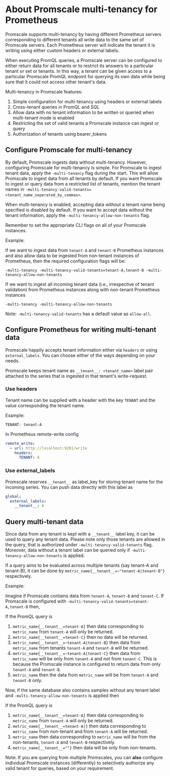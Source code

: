 # About Promscale multi-tenancy for Prometheus

Promscale supports multi-tenancy by having different Prometheus servers
corresponding to different tenants all write data to the same set of Promscale
servers. Each Prometheus server will indicate the tenant it is writing using
either custom headers or external labels.

When executing PromQL queries, a Promscale server can be configured to either
return data for all tenants or to restrict its answers to a particular tenant or set or tenants.
In this way, a tenant can be given access to a particular Promscale PromQL endpoint for
querying its own data while being sure that it could not access other tenant's data.

Multi-tenancy in Promscale features:
1. Simple configuration for multi-tenancy using headers or external labels
2. Cross-tenant queries in PromQL and SQL
3. Allow data with no tenant information to be written or queried when multi-tenant mode is enabled
4. Restricting the set of valid tenants a Promscale instance can ingest or query
5. Authorization of tenants using bearer_tokens

## Configure Promscale for multi-tenancy

By default, Promscale ingests data without multi-tenancy. However, configuring Promscale for multi-tenancy is simple.
For Promscale to ingest tenant data, apply the `-multi-tenancy` flag during the start. This will allow Promscale to
ingest data from all tenants by default. If you want Promscale to ingest or query data from a restricted list of tenants, mention the
tenant names in `-multi-tenancy-valid-tenants=<tenant_name_seperated_by_commas>`.

When multi-tenancy is enabled, accepting data without a tenant name being specified is disabled by default.
If you want to accept data without the tenant information, apply the `-multi-tenancy-allow-non-tenants` flag.

Remember to set the appropriate CLI flags on all of your Promscale instances.

Example:

If we want to ingest data from `tenant-A` and `tenant-B` Prometheus instances and also allow data to
be ingested from non-tenant instances of Prometheus, then the required configuration flags will be:

```shell
-multi-tenancy -multi-tenancy-valid-tenants=tenant-A,tenant-B -multi-tenancy-allow-non-tenants
```

If we want to ingest all incoming tenant data (i.e., irrespective of tenant validation) from
Prometheus instances along with non-tenant Prometheus instances

```shell
-multi-tenancy -multi-tenancy-allow-non-tenants
```

Note: `-multi-tenancy-valid-tenants` has a default value as `allow-all`.

## Configure Prometheus for writing multi-tenant data

Promscale happily accepts tenant information either via `headers` or using `external_labels`.
You can choose either of the ways depending on your needs.

Promscale keeps tenant name as `__tenant__: <tenant_name>` label pair attached to the series that is
ingested in that tenant's write-request.

### Use headers

Tenant name can be supplied with a header with the key `TENANT` and the value corresponding the tenant name.

Example:

`TENANT: tenant-A`

In Prometheus remote-write config

```yaml
remote_write:
  - url: http://localhost:9201/write
    headers:
      TENANT: A
```

### Use external_labels

Promscale reserves `__tenant__` as label_key for storing tenant name for the incoming series. You can
push data directly with this label as

```yaml
global:
  external_labels:
    __tenant__: A
```

## Query multi-tenant data

Since data from any tenant is kept with a `__tenant__` label key, it can be used to query any tenant data.
Please note only those tenants are allowed in the query, that is authorized under `-multi-tenancy-valid-tenants`
flag. Moreover, data without a tenant label can be queried only if `-multi-tenancy-allow-non-tenants` is applied.

If a query aims to be evaluated across multiple tenants (say tenant-A and tenant-B), it can be done
by `metric_name{__tenant__=~"tenant-A|tenant-B"}` respectively.

Example:

Imagine if Promscale contains data from `tenant-A`, `tenant-B` and `tenant-C`. If Promscale is configured with
`-multi-tenancy-valid-tenants=tenant-A,tenant-B` then,

If the PromQL query is
1. `metric_name{__tenant__=tenant-A}` then data corresponding to `metric_name` from `tenant-A` will
    only be returned.
2. `metric_name{__tenant__=tenant-C}` then no data will be returned.
3. `metric_name{__tenant__=~tenant-A|tenant-B}` then data from `metric_name` from tenants `tenant-A` and `tenant-B`
    will be returned.
4. `metric_name{__tenant__=~tenant-A|tenant-C}` then data from `metric_name` will be only from `tenant-A` and
    not from `tenant-C`. This is because the Promscale instance is configured to return data from only `tenant-A` and `tenant-B`.
5. `metric_name` then the data from `metric_name` will be from `tenant-A` and `tenant-B` only.

Now, if the same database also contains samples without any tenant label and `-multi-tenancy-allow-non-tenants` is applied then

If the PromQL query is
1. `metric_name{__tenant__=tenant-A}` then data corresponding to `metric_name` from `tenant-A` will
   only be returned.
2. `metric_name{__tenant__=tenant-A|}` then data corresponding to `metric_name` from non-tenant and from `tenant-A`
   will be returned.
3. `metric_name` then data corresponding to `metric_name` will be from the non-tenants, `tenant-A` and `tenant-B` respectively.
4. `metric_name{__tenant__=""}` then data will be only from non-tenants.

Note: If you are querying from multiple Promscales, you can **also** configure individual Promscale instances (differently) to selectively
authorize any valid tenant for queries, based on your requirement.